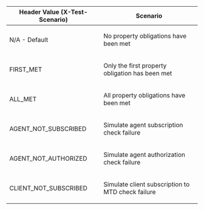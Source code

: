 <table>
    <thead>
        <tr>
            <th>Header Value (X-Test-Scenario)</th>
            <th>Scenario</th>
        </tr>
    </thead>
    <tbody>
        <tr>
            <td><p>N/A - Default</p></td>
            <td><p>No property obligations have been met</p></td>
        </tr>
        <tr>
            <td><p>FIRST_MET</p></td>
            <td><p>Only the first property obligation has been met</p></td>
        </tr>
        <tr>
            <td><p>ALL_MET</p></td>
            <td><p>All property obligations have been met</p></td>
        </tr>
        <tr>
            <td><p>AGENT_NOT_SUBSCRIBED</p></td>
            <td><p>Simulate agent subscription check failure</p></td>
        </tr>
        <tr>
            <td><p>AGENT_NOT_AUTHORIZED</p></td>
            <td><p>Simulate agent authorization check failure</p></td>
        </tr>
        <tr>
            <td><p>CLIENT_NOT_SUBSCRIBED</p></td>
            <td><p>Simulate client subscription to MTD check failure</p></td>
        </tr>        
    </tbody>
</table>